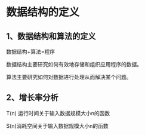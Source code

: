 # 数据结构的定义

## 1、数据结构和算法的定义

数据结构+算法=程序

数据结构主要研究如何有效地存储和组织应用程序的数据。

算法主要研究如何对数据进行处理从而解决某个问题。



## 2、增长率分析

T(n) 运行时间关于输入数据规模大小n的函数

S(n)消耗空间关于输入数据规模大小n的函数

